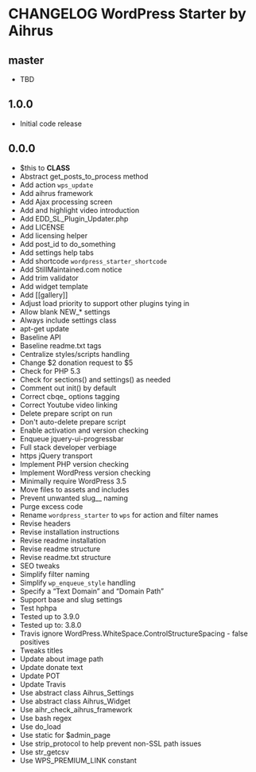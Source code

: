 # CHANGELOG WordPress Starter by Aihrus

## master
* TBD

## 1.0.0
* Initial code release 

## 0.0.0
* $this to __CLASS__
* Abstract get_posts_to_process method
* Add action `wps_update`
* Add aihrus framework
* Add Ajax processing screen
* Add and highlight video introduction
* Add EDD_SL_Plugin_Updater.php
* Add LICENSE
* Add licensing helper
* Add post_id to do_something
* Add settings help tabs
* Add shortcode `wordpress_starter_shortcode`
* Add StillMaintained.com notice
* Add trim validator
* Add widget template
* Add [[gallery]]
* Adjust load priority to support other plugins tying in
* Allow blank NEW_* settings
* Always include settings class
* apt-get update
* Baseline API
* Baseline readme.txt tags
* Centralize styles/scripts handling
* Change $2 donation request to $5
* Check for PHP 5.3
* Check for sections() and settings() as needed
* Comment out init() by default
* Correct cbqe_ options tagging
* Correct Youtube video linking
* Delete prepare script on run
* Don't auto-delete prepare script
* Enable activation and version checking
* Enqueue jquery-ui-progressbar
* Full stack developer verbiage
* https jQuery transport
* Implement PHP version checking
* Implement WordPress version checking
* Minimally require WordPress 3.5
* Move files to assets and includes
* Prevent unwanted slug__ naming
* Purge excess code
* Rename `wordpress_starter` to `wps` for action and filter names
* Revise headers
* Revise installation instructions
* Revise readme installation
* Revise readme structure
* Revise readme.txt structure
* SEO tweaks
* Simplify filter naming
* Simplify `wp_enqueue_style` handling
* Specify a “Text Domain” and “Domain Path”
* Support base and slug settings
* Test hphpa
* Tested up to 3.9.0
* Tested up to: 3.8.0
* Travis ignore WordPress.WhiteSpace.ControlStructureSpacing - false positives
* Tweaks titles
* Update about image path
* Update donate text
* Update POT
* Update Travis
* Use abstract class Aihrus_Settings
* Use abstract class Aihrus_Widget
* Use aihr_check_aihrus_framework
* Use bash regex
* Use do_load
* Use static for $admin_page
* Use strip_protocol to help prevent non-SSL path issues
* Use str_getcsv
* Use WPS_PREMIUM_LINK constant